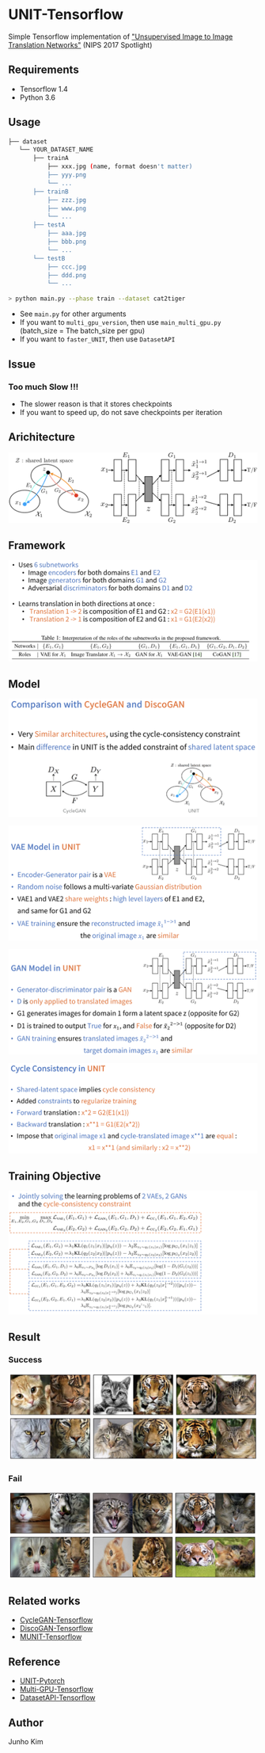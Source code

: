 # UNIT-Tensorflow
Simple Tensorflow implementation of ["Unsupervised Image to Image Translation Networks"](https://arxiv.org/abs/1703.00848) (NIPS 2017 Spotlight)

## Requirements
* Tensorflow 1.4
* Python 3.6

## Usage
```bash
├── dataset
   └── YOUR_DATASET_NAME
       ├── trainA
           ├── xxx.jpg (name, format doesn't matter)
           ├── yyy.png
           └── ...
       ├── trainB
           ├── zzz.jpg
           ├── www.png
           └── ...
       ├── testA
           ├── aaa.jpg 
           ├── bbb.png
           └── ...
       └── testB
           ├── ccc.jpg 
           ├── ddd.png
           └── ...
```

```bash
> python main.py --phase train --dataset cat2tiger
```
* See `main.py` for other arguments
* If you want to `multi_gpu_version`, then use `main_multi_gpu.py` (batch_size = The batch_size per gpu)
* If you want to `faster_UNIT`, then use `DatasetAPI`

## Issue
### Too much Slow !!!
* The slower reason is that it stores checkpoints
* If you want to speed up, do not save checkpoints per iteration

## Arichitecture
![architecture](./assests/architecture.png)

## Framework
![framework](./assests/framework.png)

## Model
![compare](./assests/compare.png)

![vae](./assests/vae_model.png)

![gan](./assests/gan_model.png)

![cycle](./assests/cycle.png)

## Training Objective
![objective](./assests/training_objective__.png)

## Result
### Success
![success](./assests/success.png)

### Fail
![fail](./assests/fail.png)

## Related works
* [CycleGAN-Tensorflow](https://github.com/taki0112/CycleGAN-Tensorflow)
* [DiscoGAN-Tensorflow](https://github.com/taki0112/DiscoGAN-Tensorflow)
* [MUNIT-Tensorflow](https://github.com/taki0112/MUNIT-Tensorflow)

## Reference
* [UNIT-Pytorch](https://github.com/mingyuliutw/UNIT)
* [Multi-GPU-Tensorflow](https://github.com/golbin/TensorFlow-Multi-GPUs)
* [DatasetAPI-Tensorflow](https://github.com/taki0112/Tensorflow-DatasetAPI)

## Author
Junho Kim
